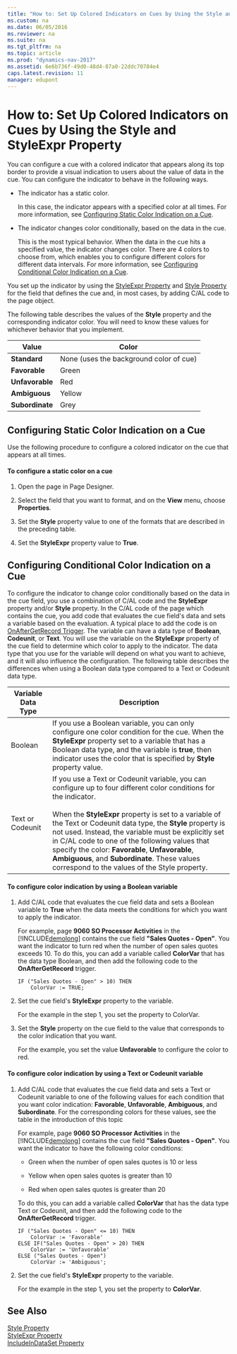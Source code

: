 ```yaml
---
title: "How to: Set Up Colored Indicators on Cues by Using the Style and StyleExpr Property"
ms.custom: na
ms.date: 06/05/2016
ms.reviewer: na
ms.suite: na
ms.tgt_pltfrm: na
ms.topic: article
ms.prod: "dynamics-nav-2017"
ms.assetid: 6e6b736f-49d0-48d4-87a0-22ddc70784e4
caps.latest.revision: 11
manager: edupont
---
```

# How to: Set Up Colored Indicators on Cues by Using the Style and StyleExpr Property
You can configure a cue with a colored indicator that appears along its top border to provide a visual indication to users about the value of data in the cue. You can configure the indicator to behave in the following ways.  

-   The indicator has a static color.  

     In this case, the indicator appears with a specified color at all times. For more information, see [Configuring Static Color Indication on a Cue](How-to--Set-Up-Colored-Indicators-on-Cues-by-Using-the-Style-and-StyleExpr-Property.md#StaticColor).  

-   The indicator changes color conditionally, based on the data in the cue.  

     This is the most typical behavior. When the data in the cue hits a specified value, the indicator changes color. There are 4 colors to choose from, which enables you to configure different colors for different data intervals. For more information, see [Configuring Conditional Color Indication on a Cue](How-to--Set-Up-Colored-Indicators-on-Cues-by-Using-the-Style-and-StyleExpr-Property.md#ConditionColor).  

 You set up the indicator by using the [StyleExpr Property](StyleExpr-Property.md) and [Style Property](Style-Property.md) for the field that defines the cue and, in most cases, by adding C/AL code to the page object.  

 The following table describes the values of the **Style** property and the corresponding indicator color. You will need to know these values for whichever behavior that you implement.  

|Value|Color|  
|-----------|-----------|  
|**Standard**|None \(uses the background color of cue\)|  
|**Favorable**|Green|  
|**Unfavorable**|Red|  
|**Ambiguous**|Yellow|  
|**Subordinate**|Grey|  

##  <a name="StaticColor"></a> Configuring Static Color Indication on a Cue  
 Use the following procedure to configure a colored indicator on the cue that appears at all times.  

#### To configure a static color on a cue  

1.  Open the page in Page Designer.  

2.  Select the field that you want to format, and on the **View** menu, choose **Properties**.  

3.  Set the **Style** property value to one of the formats that are described in the preceding table.  

4.  Set the **StyleExpr** property value to **True**.  

##  <a name="ConditionColor"></a> Configuring Conditional Color Indication on a Cue  
 To configure the indicator to change color conditionally based on the data in the cue field, you use a combination of C/AL code and the **StyleExpr** property and/or **Style** property. In the C/AL code of the page which contains the cue, you add code that evaluates the cue field's data and sets a variable based on the evaluation. A typical place to add the code is on [OnAfterGetRecord Trigger](OnAfterGetRecord-Trigger.md). The variable can have a data type of **Boolean**, **Codeunit**, or **Text**. You will use the variable on the **StyleExpr** property of the cue field to determine which color to apply to the indicator. The data type that you use for the variable will depend on what you want to achieve, and it will also influence the configuration. The following table describes the differences when using a Boolean data type compared to a Text or Codeunit data type.  

|Variable Data Type|Description|  
|------------------------|-----------------|  
|Boolean|If you use a Boolean variable, you can only configure one color condition for the cue. When the **StyleExpr** property set to a variable that has a Boolean data type, and the variable is **true**, then indicator uses the color that is specified by **Style** property value.|  
|Text or Codeunit|If you use a Text or Codeunit variable, you can configure up to four different color conditions for the indicator.<br /><br /> When the **StyleExpr** property is set to a variable of the Text or Codeunit data type, the **Style** property is not used. Instead, the variable must be explicitly set in C/AL code to one of the following values that specify the color: **Favorable**, **Unfavorable**, **Ambiguous**, and **Subordinate**. These values correspond to the values of the Style property.|  

#### To configure color indication by using a Boolean variable  

1.  Add C/AL code that evaluates the cue field data and sets a Boolean variable to **True** when the data meets the conditions for which you want to apply the indicator.  

     For example, page **9060 SO Processor Activities** in the [!INCLUDE[demolong](includes/demolong_md.md)] contains the cue field **"Sales Quotes - Open"**. You want the indicator to turn red when the number of open sales quotes exceeds 10. To do this, you can add a variable called **ColorVar** that has the data type Boolean, and then add the following code to the **OnAfterGetRecord** trigger.  

    ```  
    IF ("Sales Quotes - Open" > 10) THEN  
        ColorVar := TRUE;  
    ```  

2.  Set the cue field's **StyleExpr** property to the variable.  

     For the example in the step 1, you set the property to ColorVar.  

3.  Set the **Style** property on the cue field to the value that corresponds to the color indication that you want.  

     For the example, you set the value **Unfavorable** to configure the color to red.  

#### To configure color indication by using a Text or Codeunit variable  

1.  Add C/AL code that evaluates the cue field data and sets a Text or Codeunit variable to one of the following values for each condition that you want color indication: **Favorable**, **Unfavorable**, **Ambiguous**, and **Subordinate**. For the corresponding colors for these values, see the table in the introduction of this topic  

     For example, page **9060 SO Processor Activities** in the [!INCLUDE[demolong](includes/demolong_md.md)] contains the cue field **"Sales Quotes - Open"**. You want the indicator to have the following color conditions:  

    -   Green when the number of open sales quotes is 10 or less  

    -   Yellow when open sales quotes is greater than 10  

    -   Red when open sales quotes is greater than 20  

     To do this, you can add a variable called **ColorVar** that has the data type Text or Codeunit, and then add the following code to the **OnAfterGetRecord** trigger.  

    ```  
    IF ("Sales Quotes - Open" <= 10) THEN  
        ColorVar := 'Favorable'  
    ELSE IF("Sales Quotes - Open" > 20) THEN  
        ColorVar := 'Unfavorable'  
    ELSE ("Sales Quotes - Open")  
        ColorVar := 'Ambiguous';  
    ```  

2.  Set the cue field's **StyleExpr** property to the variable.  

     For the example in the step 1, you set the property to **ColorVar**.  

## See Also  
 [Style Property](Style-Property.md)   
 [StyleExpr Property](StyleExpr-Property.md)   
 [IncludeInDataSet Property](IncludeInDataSet-Property.md)
